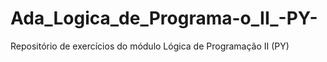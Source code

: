 # Ada_Logica_de_Programa-o_II_-PY-
Repositório de exercícios do módulo Lógica de Programação II (PY)
